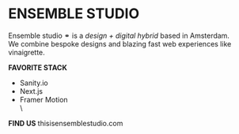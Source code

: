 # ENSEMBLE STUDIO


Ensemble studio ⚭ is a *design + digital hybrid* based in Amsterdam. \
We combine bespoke designs and blazing fast web experiences like vinaigrette.

**FAVORITE STACK**
- Sanity.io
- Next.js
- Framer Motion
\
\

**FIND US**
thisisensemblestudio.com



